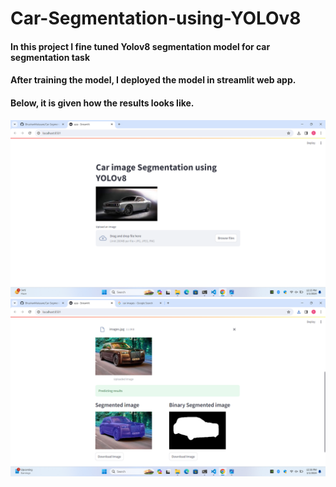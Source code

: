 # Car-Segmentation-using-YOLOv8

#### In this project I fine tuned Yolov8 segmentation model for car segmentation task
#### After training the model, I deployed the model in streamlit web app.
#### Below, it is given how the results looks like.

![alt text](https://github.com/BhushanMalusare/Car-Segmentation-using-YOLOv8/blob/main/Web%20app%20demo/web%20app%20image%201.png)
![alt text](https://github.com/BhushanMalusare/Car-Segmentation-using-YOLOv8/blob/main/Web%20app%20demo/web%20app%20image%202.png)
